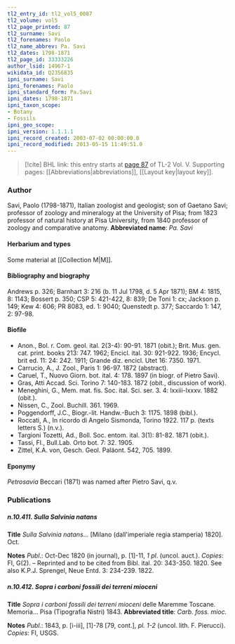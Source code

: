 ```yaml
---
tl2_entry_id: tl2_vol5_0087
tl2_volume: vol5
tl2_page_printed: 87
tl2_surname: Savi
tl2_forenames: Paolo
tl2_name_abbrev: Pa. Savi
tl2_dates: 1798-1871
tl2_page_id: 33333226
author_lsid: 14967-1
wikidata_id: Q2356835
ipni_surname: Savi
ipni_forenames: Paolo
ipni_standard_form: Pa.Savi
ipni_dates: 1798-1871
ipni_taxon_scope: 
- Botany
- Fossils
ipni_geo_scope: 
ipni_version: 1.1.1.1
ipni_record_created: 2003-07-02 00:00:00.0
ipni_record_modified: 2013-05-15 11:49:51.0
---
```



> [!cite] BHL link: this entry starts at [page 87](https://www.biodiversitylibrary.org/page/33333226) of TL-2 Vol. V.
> Supporting pages: [[Abbreviations|abbreviations]], [[Layout key|layout key]].

### Author

Savi, Paolo (1798-1871), Italian zoologist and geologist; son of Gaetano Savi; professor of zoology and mineralogy at the University of Pisa; from 1823 professor of natural history at Pisa University, from 1840 professor of zoology and comparative anatomy. 
**Abbreviated name**: *Pa. Savi*

#### Herbarium and types

Some material at [[Collection M|M]].

#### Bibliography and biography

Andrews p. 326; Barnhart 3: 216 (b. 11 Jul 1798, d. 5 Apr 1871); BM 4: 1815, 8: 1143; Bossert p. 350; CSP 5: 421-422, 8: 839; De Toni 1: cx; Jackson p. 149; Kew 4: 606; PR 8083, ed. 1: 9040; Quenstedt p. 377; Saccardo 1: 147, 2: 97-98.

#### Biofile

- Anon., Bol. r. Com. geol. ital. 2(3-4): 90-91. 1871 (obit.); Brit. Mus. gen. cat. print. books 213: 747. 1962; Encicl. ital. 30: 921-922. 1936; Encycl. brit ed. 11: 24: 242. 1911; Grande diz. encicl. Utet 16: 7350. 1971.
- Carrucio, A., J. Zool., Paris 1: 96-97. 1872 (abstract).
- Caruel, T., Nuovo Giorn. bot. ital. 4: 178. 1897 (in biogr. of Pietro Savi).
- Gras, Atti Accad. Sci. Torino 7: 140-183. 1872 (obit., discussion of work).
- Meneghini, G., Mem. mat. fis. Soc. ital. Sci. ser. 3. 4: lxxiii-lxxxv. 1882 (obit.).
- Nissen, C., Zool. Buchill. 361. 1969.
- Poggendorff, J.C., Biogr.-lit. Handw.-Buch 3: 1175. 1898 (bibl.).
- Roccati, A., In ricordo di Angelo Sismonda, Torino 1922. 117 p. (texts letters S.) (n.v.).
- Targioni Tozetti, Ad., Boll. Soc. entom. ital. 3(1): 81-82. 1871 (obit.).
- Tassi, Fl., Bull.Lab. Orto bot. 7: 32. 1905.
- Zittel, K.A. von, Gesch. Geol. Paläont. 542, 705. 1899.

#### Eponymy

*Petrosavia* Beccari (1871) was named after Pietro Savi, q.v.

### Publications

##### n.10.411. Sulla Salvinia natans

**Title**
*Sulla Salvinia natans*... \[Milano (dall'imperiale regia stamperia) 1820\]. Oct.

**Notes**
*Publ*.: Oct-Dec 1820 (in journal), p. \[1\]-11, *1 pl*. (uncol. auct.). *Copies*: FI, G(2). – Reprinted and to be cited from Bibl. ital. 20: 343-350. 1820. See also K.P.J. Sprengel, Neue Entd. 3: 234-239. 1822.

##### n.10.412. Sopra i carboni fossili dei terreni mioceni

**Title**
*Sopra i carboni fossili dei terreni mioceni* delle Maremme Toscane. Memoria... Pisa (Tipografia Nistri) 1843.
**Abbreviated title**: *Carb. foss. mioc.*

**Notes**
*Publ*.: 1843, p. \[i-iii\], \[1\]-78 \[79, cont.\], *pl. 1-2* (uncol. lith. F. Pierucci). *Copies*: FI, USGS.

